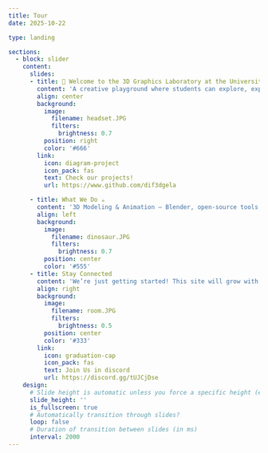```yaml
---
title: Tour
date: 2025-10-22

type: landing

sections:
  - block: slider
    content:
      slides:
      - title: 👋 Welcome to the 3D Graphics Laboratory at the University of the Basque Country (EHU)!
        content: 'A creative playground where students can explore, experiment, and build with 3D technologies.'
        align: center
        background:
          image:
            filename: headset.JPG
            filters:
              brightness: 0.7
          position: right
          color: '#666'
        link:
          icon: diagram-project
          icon_pack: fas
          text: Check our projects!
          url: https://www.github.com/dif3dgela

      - title: What We Do ☕️
        content: '3D Modeling & Animation – Blender, open-source tools, and artistic workflows Game Engines – Unity, Godot, and interactive experiences 3D Printing & Fabrication – from digital models to physical objects Research & Learning – workshops, tutorials, and collaborative projects'
        align: left
        background:
          image:
            filename: dinosaur.JPG
            filters:
              brightness: 0.7
          position: center
          color: '#555'
      - title: Stay Connected
        content: 'We’re just getting started! This site will grow with resources, guides, and showcases of student work. Check out our discord channel.'
        align: right
        background:
          image:
            filename: room.JPG
            filters:
              brightness: 0.5
          position: center
          color: '#333'
        link:
          icon: graduation-cap
          icon_pack: fas
          text: Join Us in discord
          url: https://discord.gg/tUJCjDse
    design:
      # Slide height is automatic unless you force a specific height (e.g. '400px')
      slide_height: ''
      is_fullscreen: true
      # Automatically transition through slides?
      loop: false
      # Duration of transition between slides (in ms)
      interval: 2000
---
```

